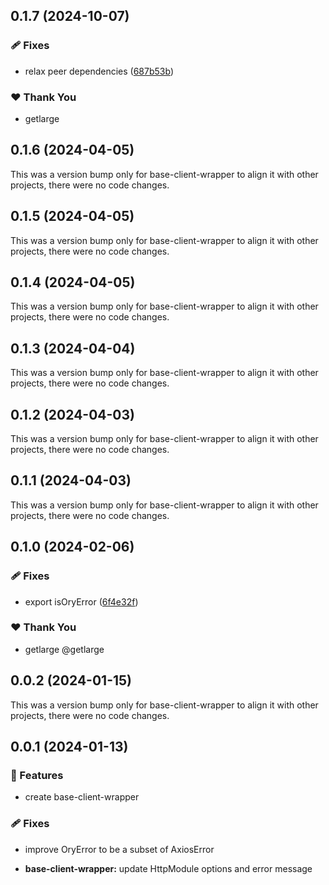 ## 0.1.7 (2024-10-07)

### 🩹 Fixes

- relax peer dependencies ([687b53b](https://github.com/getlarge/nestjs-ory-integration/commit/687b53b))

### ❤️  Thank You

- getlarge

## 0.1.6 (2024-04-05)

This was a version bump only for base-client-wrapper to align it with other projects, there were no code changes.

## 0.1.5 (2024-04-05)

This was a version bump only for base-client-wrapper to align it with other projects, there were no code changes.

## 0.1.4 (2024-04-05)

This was a version bump only for base-client-wrapper to align it with other projects, there were no code changes.

## 0.1.3 (2024-04-04)

This was a version bump only for base-client-wrapper to align it with other projects, there were no code changes.

## 0.1.2 (2024-04-03)

This was a version bump only for base-client-wrapper to align it with other projects, there were no code changes.

## 0.1.1 (2024-04-03)

This was a version bump only for base-client-wrapper to align it with other projects, there were no code changes.

## 0.1.0 (2024-02-06)


### 🩹 Fixes

- export isOryError ([6f4e32f](https://github.com/getlarge/nestjs-ory-integration/commit/6f4e32f))


### ❤️  Thank You

- getlarge @getlarge

## 0.0.2 (2024-01-15)

This was a version bump only for base-client-wrapper to align it with other projects, there were no code changes.

## 0.0.1 (2024-01-13)

### 🚀 Features

- create base-client-wrapper

### 🩹 Fixes

- improve OryError to be a subset of AxiosError

- **base-client-wrapper:** update HttpModule options and error message
